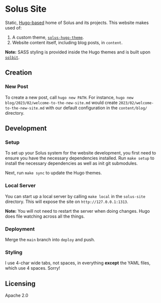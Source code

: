 # Solus Site

Static, [Hugo-based](https://gohugo.io) home of Solus and its projects. This website makes used of:

1. A custom theme, [`solus-hugo-theme`](https://github.com/getsolus/solus-hugo-theme).
2. Website content itself, including blog posts, in `content`.

**Note:** SASS styling is provided inside the Hugo themes and is built upon [`solbit`](https://github.com/getsolus/solbit).

## Creation

### New Post

To create a new post, call `hugo new PATH`. For instance, `hugo new blog/2023/02/welcome-to-the-new-site.md` would create `2023/02/welcome-to-the-new-site.md` with our default
configuration in the `content/blog/` directory.

## Development

### Setup

To set up your Solus system for the website development, you first need to ensure you have the necessary dependencies installed. Run `make setup` to install the necessary dependencies as well as init git submodules.

Next, run `make sync` to update the Hugo themes.

### Local Server

You can start up a local server by calling `make local` in the `solus-site` directory. This will expose the site on `http://127.0.0.1:1313`.

**Note:** You will not need to restart the server when doing changes. Hugo does file watching across all the things.

### Deployment

Merge the `main` branch into `deploy` and push.

### Styling

I use 4-char wide tabs, not spaces, in everything **except** the YAML files, which use 4 spaces. Sorry!

## Licensing

Apache 2.0
